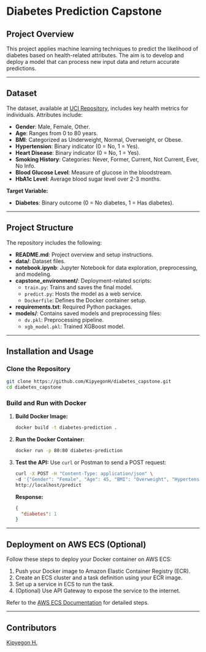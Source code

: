 # Diabetes Prediction Capstone

## Project Overview

This project applies machine learning techniques to predict the likelihood of diabetes based on health-related attributes. The aim is to develop and deploy a model that can process new input data and return accurate predictions.

---

## Dataset

The dataset, available at [UCI Repository](https://archive.ics.uci.edu/static/public/34/diabetes.zip), includes key health metrics for individuals. Attributes include:

- **Gender**: Male, Female, Other.
- **Age**: Ranges from 0 to 80 years.
- **BMI**: Categorized as Underweight, Normal, Overweight, or Obese.
- **Hypertension**: Binary indicator (0 = No, 1 = Yes).
- **Heart Disease**: Binary indicator (0 = No, 1 = Yes).
- **Smoking History**: Categories: Never, Former, Current, Not Current, Ever, No Info.
- **Blood Glucose Level**: Measure of glucose in the bloodstream.
- **HbA1c Level**: Average blood sugar level over 2-3 months.

**Target Variable:**

- **Diabetes**: Binary outcome (0 = No diabetes, 1 = Has diabetes).

---

## Project Structure

The repository includes the following:

- **README.md**: Project overview and setup instructions.
- **data/**: Dataset files.
- **notebook.ipynb**: Jupyter Notebook for data exploration, preprocessing, and modeling.
- **capstone\_environment/**: Deployment-related scripts:
  - `train.py`: Trains and saves the final model.
  - `predict.py`: Hosts the model as a web service.
  - `Dockerfile`: Defines the Docker container setup.
- **requirements.txt**: Required Python packages.
- **models/**: Contains saved models and preprocessing files:
  - `dv.pkl`: Preprocessing pipeline.
  - `xgb_model.pkl`: Trained XGBoost model.

---

## Installation and Usage

### Clone the Repository

```bash
git clone https://github.com/KipyegonH/diabetes_capstone.git
cd diabetes_capstone
```

### Build and Run with Docker

1. **Build Docker Image:**

   ```bash
   docker build -t diabetes-prediction .
   ```

2. **Run the Docker Container:**

   ```bash
   docker run -p 80:80 diabetes-prediction
   ```

3. **Test the API:**
   Use `curl` or Postman to send a POST request:

   ```bash
   curl -X POST -H "Content-Type: application/json" \
   -d '{"Gender": "Female", "Age": 45, "BMI": "Overweight", "Hypertension": 0, "Heart Disease": 1, "Smoking History": "Former", "Blood Glucose Level": 120, "HbA1c Level": 6.8}' \
   http://localhost/predict
   ```

   **Response:**

   ```json
   {
     "diabetes": 1
   }
   ```

---

## Deployment on AWS ECS (Optional)

Follow these steps to deploy your Docker container on AWS ECS:

1. Push your Docker image to Amazon Elastic Container Registry (ECR).
2. Create an ECS cluster and a task definition using your ECR image.
3. Set up a service in ECS to run the task.
4. (Optional) Use API Gateway to expose the service to the internet.

Refer to the [AWS ECS Documentation](https://aws.amazon.com/ecs/) for detailed steps.

---

## Contributors

[Kipyegon H.](https://github.com/KipyegonH)

